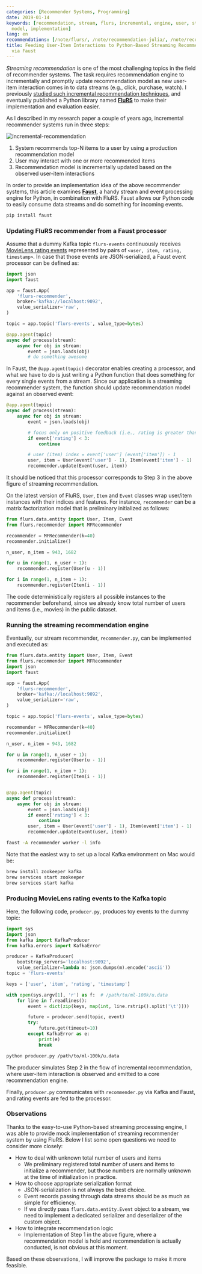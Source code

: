 ```yaml
---
categories: [Recommender Systems, Programming]
date: 2019-01-14
keywords: [recommendation, stream, flurs, incremental, engine, user, streams, python,
  model, implementation]
lang: en
recommendations: [/note/flurs/, /note/recommendation-julia/, /note/recommendation-julia-documenter/]
title: Feeding User-Item Interactions to Python-Based Streaming Recommendation Engine
  via Faust
---
```


*Streaming recommendation* is one of the most challenging topics in the field of recommender systems. The task requires recommendation engine to incrementally and promptly update recommendation model as new user-item interaction comes in to data streams (e.g., click, purchase, watch). I previously [studied such incremental recommendation techniques](https://arxiv.org/abs/1607.02858), and eventually published a Python library named **[FluRS](https://github.com/takuti/flurs)** to make their implementation and evaluation easier.

As I described in my research paper a couple of years ago, incremental recommender systems run in three steps:

![incremental-recommendation](/images/recommender/incremental-recommendation.png)

1. System recommends top-N items to a user by using a production recommendation model
2. User may interact with one or more recommended items
3. Recommendation model is incrementally updated based on the observed user-item interactions

In order to provide an implementation idea of the above recommender systems, this article examines **[Faust](https://faust.readthedocs.io)**, a handy stream and event processing engine for Python, in combination with FluRS. Faust allows our Python code to easily consume data streams and do something for incoming events.

```sh
pip install faust
```

### Updating FluRS recommender from a Faust processor

Assume that a dummy Kafka topic `flurs-events` continuously receives [MovieLens rating events](https://grouplens.org/datasets/movielens/) represented by pairs of `<user, item, rating, timestamp>`. In case that those events are JSON-serialized, a Faust event processor can be defined as:

```py
import json
import faust

app = faust.App(
    'flurs-recommender',
    broker='kafka://localhost:9092',
    value_serializer='raw',
)

topic = app.topic('flurs-events', value_type=bytes)

@app.agent(topic)
async def process(stream):
    async for obj in stream:
        event = json.loads(obj)
        # do something awesome
```

In Faust, the `@app.agent(topic)` decorator enables creating a processor, and what we have to do is just writing a Python function that does something for every single events from a stream. Since our application is a streaming recommender system, the function should update recommendation model against an observed event:

```py
@app.agent(topic)
async def process(stream):
    async for obj in stream:
        event = json.loads(obj)

        # focus only on positive feedback (i.e., rating is greater than 3)
        if event['rating'] < 3:
            continue

        # user (item) index = event['user'] (event['item']) - 1
        user, item = User(event['user'] - 1), Item(event['item'] - 1)
        recommender.update(Event(user, item))
```

It should be noticed that this processor corresponds to Step 3 in the above figure of streaming recommendation.

On the latest version of FluRS, `User`, `Item` and `Event` classes wrap user/item instances with their indices and features. For instance, `recommender` can be a matrix factorization model that is preliminary initialized as follows:

```py
from flurs.data.entity import User, Item, Event
from flurs.recommender import MFRecommender

recommender = MFRecommender(k=40)
recommender.initialize()

n_user, n_item = 943, 1682

for u in range(1, n_user + 1):
    recommender.register(User(u - 1))

for i in range(1, n_item + 1):
    recommender.register(Item(i - 1))
```

The code deterministically registers all possible instances to the recommender beforehand, since we already know total number of users and items (i.e., movies) in the public dataset.

### Running the streaming recommendation engine

Eventually, our stream recommender, `recommender.py`, can be implemented and executed as:

```py
from flurs.data.entity import User, Item, Event
from flurs.recommender import MFRecommender
import json
import faust

app = faust.App(
    'flurs-recommender',
    broker='kafka://localhost:9092',
    value_serializer='raw',
)

topic = app.topic('flurs-events', value_type=bytes)

recommender = MFRecommender(k=40)
recommender.initialize()

n_user, n_item = 943, 1682

for u in range(1, n_user + 1):
    recommender.register(User(u - 1))

for i in range(1, n_item + 1):
    recommender.register(Item(i - 1))


@app.agent(topic)
async def process(stream):
    async for obj in stream:
        event = json.loads(obj)
        if event['rating'] < 3:
            continue
        user, item = User(event['user'] - 1), Item(event['item'] - 1)
        recommender.update(Event(user, item))
```

```sh
faust -A recommender worker -l info
```

Note that the easiest way to set up a local Kafka environment on Mac would be:

```sh
brew install zookeeper kafka
brew services start zookeeper
brew services start kafka
```

### Producing MovieLens rating events to the Kafka topic

Here, the following code, `producer.py`, produces toy events to the dummy topic:

```py
import sys
import json
from kafka import KafkaProducer
from kafka.errors import KafkaError

producer = KafkaProducer(
    bootstrap_servers='localhost:9092',
    value_serializer=lambda m: json.dumps(m).encode('ascii'))
topic = 'flurs-events'

keys = ['user', 'item', 'rating', 'timestamp']

with open(sys.argv[1], 'r') as f:  # /path/to/ml-100k/u.data
    for line in f.readlines():
        event = dict(zip(keys, map(int, line.rstrip().split('\t'))))

        future = producer.send(topic, event)
        try:
            future.get(timeout=10)
        except KafkaError as e:
            print(e)
            break
```

```sh
python producer.py /path/to/ml-100k/u.data
```

The producer simulates Step 2 in the flow of incremental recommendation, where user-item interaction is observed and emitted to a core recommendation engine.

Finally, `producer.py` communicates with `recommender.py` via Kafka and Faust, and rating events are fed to the processor.

### Observations

Thanks to the easy-to-use Python-based streaming processing engine, I was able to provide mock implementation of streaming recommender system by using FluRS. Below I list some open questions we need to consider more closely:

- How to deal with unknown total number of users and items
    - We preliminary registered total number of users and items to initialize a recommender, but those numbers are normally unknown at the time of initialization in practice.
- How to choose appropriate serialization format
    - JSON-serialization is not always the best choice.
    - Event records passing through data streams should be as much as simple for efficiency.
    - If we directly pass `flurs.data.entity.Event` object to a stream, we need to implement a dedicated serializer and deserializer of the custom object.
- How to integrate recommendation logic
    - Implementation of Step 1 in the above figure, where a recommendation model is hold and recommendation is actually conducted, is not obvious at this moment.

Based on these observations, I will improve the package to make it more feasible.